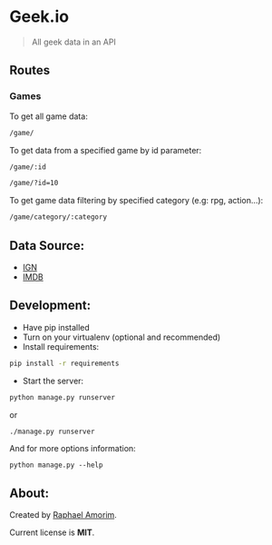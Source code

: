# Geek.io

> All geek data in an API


## Routes

### Games

To get all game data:

```sh
/game/
```

To get data from a specified game by id parameter:

```sh
/game/:id
```

```sh
/game/?id=10
```

To get game data filtering by specified category (e.g: rpg, action...):

```sh
/game/category/:category
```

## Data Source:

- [IGN](http://www.ign.com) 
- [IMDB](http://www.imdb.com/)

## Development:

- Have pip installed
- Turn on your virtualenv (optional and recommended)
- Install requirements:

```sh
pip install -r requirements
```

- Start the server:

```sh
python manage.py runserver
```

or

```sh
./manage.py runserver
```

And for more options information:

```ash
python manage.py --help
```
 
## About:

Created by [Raphael Amorim](https://github.com/raphamorim).

Current license is **MIT**.


